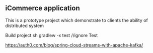 ## iCommerce application

This is a prototype project which demonstrate to clients the ability of distributed system

Build project
sh gradlew -x test //ignore Test



https://auth0.com/blog/spring-cloud-streams-with-apache-kafka/
